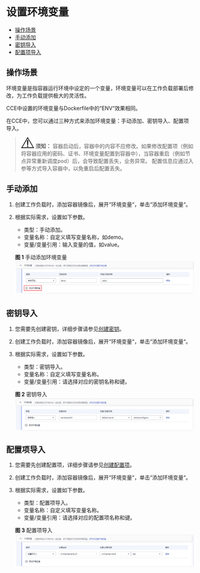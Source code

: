 # 设置环境变量<a name="cce_01_0113"></a>

-   [操作场景](#section91908379912)
-   [手动添加](#section183878514214)
-   [密钥导入](#section132188247237)
-   [配置项导入](#section147322221248)

## 操作场景<a name="section91908379912"></a>

环境变量是指容器运行环境中设定的一个变量，环境变量可以在工作负载部署后修改，为工作负载提供极大的灵活性。

CCE中设置的环境变量与Dockerfile中的“ENV“效果相同。

在CCE中，您可以通过三种方式来添加环境变量：手动添加、密钥导入、配置项导入。

>![](public_sys-resources/icon-notice.gif) **须知：** 
>容器启动后，容器中的内容不应修改。如果修改配置项（例如将容器应用的密码、证书、环境变量配置到容器中），当容器重启（例如节点异常重新调度pod）后，会导致配置丢失，业务异常。
>配置信息应通过入参等方式导入容器中，以免重启后配置丢失。

## 手动添加<a name="section183878514214"></a>

1.  创建工作负载时，添加容器镜像后，展开“环境变量“，单击“添加环境变量“。
2.  根据实际需求，设置如下参数。

    -   类型：手动添加。
    -   变量名称：自定义填写变量名称，如demo。
    -   变量/变量引用：输入变量的值，如value。

    **图 1**  手动添加环境变量<a name="fig12541122261617"></a>  
    ![](figures/手动添加环境变量.png "手动添加环境变量")


## 密钥导入<a name="section132188247237"></a>

1.  您需要先创建密钥，详细步骤请参见[创建密钥](创建密钥.md)。
2.  创建工作负载时，添加容器镜像后，展开“环境变量“，单击“添加环境变量“。
3.  根据实际需求，设置如下参数。

    -   类型：密钥导入。
    -   变量名称：自定义填写变量名称。
    -   变量/变量引用：请选择对应的密钥名称和键。

    **图 2**  密钥导入<a name="fig1616534115183"></a>  
    ![](figures/密钥导入.png "密钥导入")


## 配置项导入<a name="section147322221248"></a>

1.  您需要先创建配置项，详细步骤请参见[创建配置项](创建配置项.md)。
2.  创建工作负载时，添加容器镜像后，展开“环境变量“，单击“添加环境变量“。
3.  根据实际需求，设置如下参数。

    -   类型：配置项导入。
    -   变量名称：自定义填写变量名称。
    -   变量/变量引用：请选择对应的配置项名称和键。

    **图 3**  配置项导入<a name="fig99121720161815"></a>  
    ![](figures/配置项导入.png "配置项导入")


